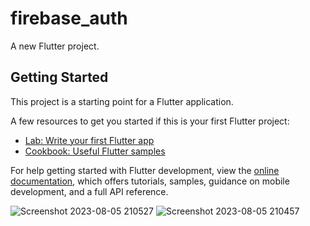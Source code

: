# firebase_auth

A new Flutter project.

## Getting Started

This project is a starting point for a Flutter application.

A few resources to get you started if this is your first Flutter project:

- [Lab: Write your first Flutter app](https://docs.flutter.dev/get-started/codelab)
- [Cookbook: Useful Flutter samples](https://docs.flutter.dev/cookbook)

For help getting started with Flutter development, view the
[online documentation](https://docs.flutter.dev/), which offers tutorials,
samples, guidance on mobile development, and a full API reference.


![Screenshot 2023-08-05 210527](https://github.com/sahil-banswani/firebase_auth/assets/114501933/c34cf6a7-0e6f-4787-b950-ada5488de764) ![Screenshot 2023-08-05 210457](https://github.com/sahil-banswani/firebase_auth/assets/114501933/2ac0ce0e-4fd9-4e24-b174-877ea64c8b03)

